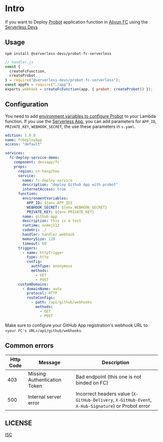 # Intro
If you want to Deploy [Probot](https://probot.github.io/docs/deployment/) application function in [Aliyun FC](https://help.aliyun.com/product/50980.html) using the [Serverless Devs](https://github.com/Serverless-Devs/Serverless-Devs)

## Usage

```shell
npm install @serverless-devs/probot-fc-serverless
```

```javascript
// handler.js
const {
  createFcFunction,
  createProbot,
} = require("@serverless-devs/probot-fc-serverless");
const appFn = require("./app");
exports.webhook = createFcFunction(app, { probot: createProbot() });
```

## Configuration

You need to add [environment variables to configure Probot](https://probot.github.io/docs/configuration/) to your Lambda function. If you use the [Serverless App](https://app.serverless.com/), you can add parameters for `APP_ID`, `PRIVATE_KEY`, `WEBHOOK_SECRET`, the use these parameters in `s.yaml`.

```yml
edition: 1.0.0
name: fcDeployApp
access: "default"

services:
  fc-deploy-service-demo:
    component: devsapp/fc
    props:
      region: cn-hangzhou
      service:
        name: fc-deploy-service
        description: "deploy Github App with probot"
        internetAccess: true
      function:
        environmentVariables:
          APP_ID: ${env.APP_ID}
          WEBHOOK_SECRET: ${env.WEBHOOK_SECRET}
          PRIVATE_KEY: ${env.PRIVATE_KEY}
        name: github-app
        description: this is a test
        runtime: nodejs12
        codeUri: ./
        handler: handler.webhook
        memorySize: 128
        timeout: 60
      triggers:
        - name: httpTrigger
          type: http
          config:
            authType: anonymous
            methods:
              - GET
              - POST
      customDomains:
        - domainName: auto
          protocol: HTTP
          routeConfigs:
            - path: /api/github/webhooks
              methods:
                - GET
                - POST
```

Make sure to configure your GitHub App registration's webhook URL to `<your FC's URL>/api/github/webhooks`.

## Common errors

| Http Code | Message                      | Description                                                                                        |
| --------- | ---------------------------- | -------------------------------------------------------------------------------------------------- |
| 403       | Missing Authentication Token | Bad endpoint (this one is not binded on FC)                                                    |
| 500       | Internal server error        | Incorrect headers value (`X-GitHub-Delivery`, `X-GitHub-Event`, `X-Hub-Signature`) or Probot error |

## LICENSE

[ISC](LICENSE)
